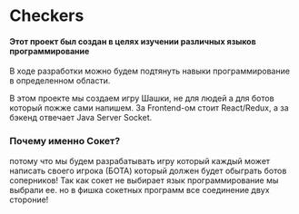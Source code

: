 # Checkers
#### Этот проект был создан в целях изучении различных языков программирование
В ходе разработки можно будем подтянуть навыки программирование в определенном области.

В этом проекте мы создаем игру Шашки, не для людей а для ботов который пожже сами напишем. За Frontend-ом стоит React/Redux, а за бэкенд отвечает Java Server Socket.

### Почему именно Сокет? 
потому что мы будем разрабатывать игру который каждый может написать своего игрока (БОТА) который должен будет обыграть ботов соперников! Так как сокет не выбирает язык программирование мы выбрали ее. но в фишка сокетных программ все соединение двух стороние!

